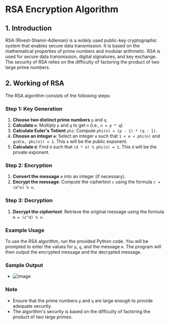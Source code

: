 # RSA Encryption Algorithm

## 1. Introduction

RSA (Rivest-Shamir-Adleman) is a widely used public-key cryptographic system that enables secure data transmission. It is based on the mathematical properties of prime numbers and modular arithmetic. RSA is used for secure data transmission, digital signatures, and key exchange. The security of RSA relies on the difficulty of factoring the product of two large prime numbers.

## 2. Working of RSA

The RSA algorithm consists of the following steps:

### Step 1: Key Generation
1. **Choose two distinct prime numbers** `p` and `q`.
2. **Calculate `n`**: Multiply `p` and `q` to get `n` (i.e., `n = p * q`).
3. **Calculate Euler's Totient** `phi`: Compute `phi(n) = (p - 1) * (q - 1)`.
4. **Choose an integer `e`**: Select an integer `e` such that `1 < e < phi(n)` and `gcd(e, phi(n)) = 1`. This `e` will be the public exponent.
5. **Calculate `d`**: Find `d` such that `(d * e) % phi(n) = 1`. This `d` will be the private exponent.

### Step 2: Encryption
1. **Convert the message** `m` into an integer (if necessary).
2. **Encrypt the message**: Compute the ciphertext `c` using the formula `c = (m^e) % n`.

### Step 3: Decryption
1. **Decrypt the ciphertext**: Retrieve the original message using the formula `m = (c^d) % n`.

### Example Usage
To use the RSA algorithm, run the provided Python code. You will be prompted to enter the values for `p`, `q`, and the message `m`. The program will then output the encrypted message and the decrypted message.

### Sample Output
- ![image](https://github.com/user-attachments/assets/4e0bd576-0e98-431a-824f-aa8cabe3f2a1)

### Note
- Ensure that the prime numbers `p` and `q` are large enough to provide adequate security.
- The algorithm's security is based on the difficulty of factoring the product of two large primes.

